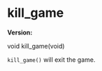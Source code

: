 # kill_game

**Version:** <VersionInfo dink="" standalone />&nbsp;<VersionInfo freedink="" standalone />&nbsp;<VersionInfo dinkhd="" standalone />&nbsp;<VersionInfo yedink="" standalone />

<Prototype>void kill_game(void)</Prototype>

`kill_game()` will exit the game.
